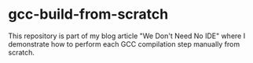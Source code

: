 # gcc-build-from-scratch
This repository is part of my blog article "We Don't Need No IDE" where I demonstrate how to perform each GCC compilation step manually from scratch.
